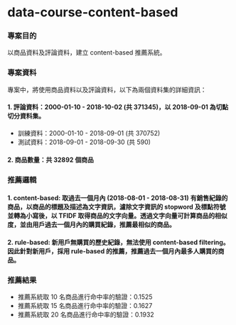 # data-course-content-based
### 專案目的
以商品資料及評論資料，建立 content-based 推薦系統。

### 專案資料
專案中，將使用商品資料以及評論資料，以下為兩個資料集的詳細資訊：
#### 1. 評論資料：2000-01-10 - 2018-10-02 (共 371345)，以 2018-09-01 為切點切分資料集。
* 訓練資料：2000-01-10 - 2018-09-01 (共 370752)
* 測試資料：2018-09-01 - 2018-09-30 (共 590)
#### 2. 商品數量：共 32892 個商品

### 推薦邏輯
#### 1. content-based: 取過去一個月內 (2018-08-01 - 2018-08-31) 有銷售紀錄的商品，以商品的標題及描述為文字資訊，濾除文字資訊的 stopword 及標點符號並轉為小寫後，以 TFIDF 取得商品的文字向量。透過文字向量可計算商品的相似度，並由用戶過去一個月內的購買紀錄，推薦最相似的商品。
#### 2. rule-based: 新用戶無購買的歷史紀錄，無法使用 content-based filtering。因此針對新用戶，採用 rule-based 的推薦，推薦過去一個月內最多人購買的商品。

### 推薦結果
* 推薦系統取 10 名商品進行命中率的驗證：0.1525
* 推薦系統取 15 名商品進行命中率的驗證：0.1627
* 推薦系統取 20 名商品進行命中率的驗證：0.1932

